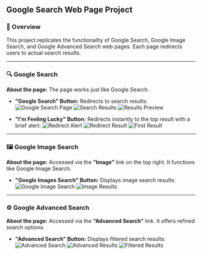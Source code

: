 ## Google Search Web Page Project

### 📌 Overview
This project replicates the functionality of Google Search, Google Image Search, and Google Advanced Search web pages. Each page redirects users to actual search results.

---
### 🔍 Google Search
**About the page:** The page works just like Google Search.
- **"Google Search" Button:** Redirects to search results:
  ![Google Search Page](https://github.com/user-attachments/assets/51ba3438-af7b-4889-86f4-743490533821)
  ![Search Results](https://github.com/user-attachments/assets/1b892aee-f6f5-47e1-92fa-4d2721f2bd3b)
  ![Results Preview](https://github.com/user-attachments/assets/c0eba6ad-89ad-454b-ba12-9148afddc1c7)

- **"I'm Feeling Lucky" Button:** Redirects instantly to the top result with a brief alert:
  ![Redirect Alert](https://github.com/user-attachments/assets/1b892aee-f6f5-47e1-92fa-4d2721f2bd3b)
  ![Redirect Result](https://github.com/user-attachments/assets/28faf0e8-0a35-4507-a3a6-895a05198062)
  ![First Result](https://github.com/user-attachments/assets/2627e118-7322-4e8b-beaa-56477dce7765)

---
### 🖼️ Google Image Search
**About the page:** Accessed via the **“Image”** link on the top right. It functions like Google Image Search.
- **"Google Images Search" Button:** Displays image search results:
  ![Google Image Search](https://github.com/user-attachments/assets/b347727b-c665-4b9f-b381-4d51b5d4080c)
  ![Image Results](https://github.com/user-attachments/assets/c2c995e2-7f01-44a6-9114-0b8e5bf59ed9)

---
### ⚙️ Google Advanced Search
**About the page:** Accessed via the **“Advanced Search”** link. It offers refined search options.
- **"Advanced Search" Button:** Displays filtered search results:
  ![Advanced Search](https://github.com/user-attachments/assets/81a3bd27-fe56-454f-b8a6-478342600d94)
  ![Advanced Results](https://github.com/user-attachments/assets/167901ad-c42a-4eb4-bc2c-391fb1ce499d)
  ![Filtered Results](https://github.com/user-attachments/assets/563aa890-3294-496e-92b7-88dad80dc95f)
